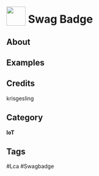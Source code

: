# <img src="https://raw.githack.com/FortAwesome/Font-Awesome/master/svgs/solid/id-badge.svg" card_color="#22A7F0" width="50" height="50" style="vertical-align:bottom"/> Swag Badge


## About


## Examples

## Credits
krisgesling

## Category
**IoT**

## Tags
#Lca
#Swagbadge

